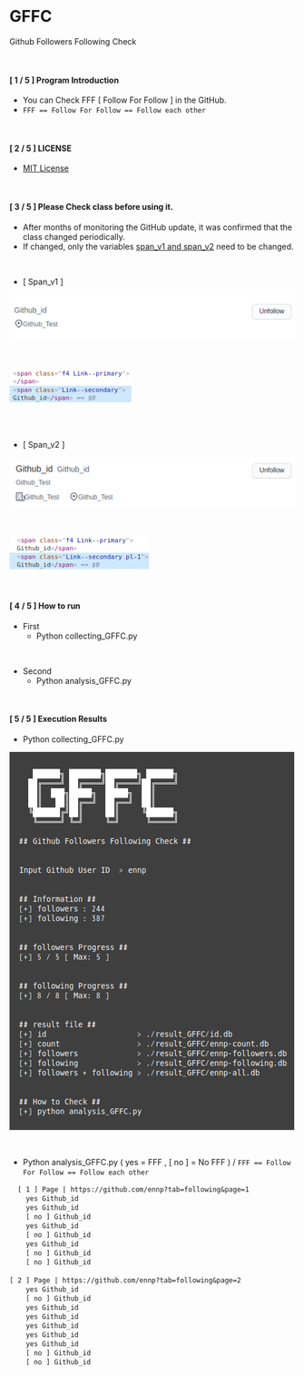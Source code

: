 <br>

# GFFC
Github Followers Following Check

<br>

#### [ 1 / 5 ] Program Introduction
- You can Check FFF [ Follow For Follow ] in the GitHub.
- `FFF == Follow For Follow == Follow each other`

<br>

#### [ 2 / 5 ] LICENSE
- [MIT License](https://github.com/ENNP/GFFC/blob/main/LICENSE)

<br>

#### [ 3 / 5 ] Please Check class before using it.
- After months of monitoring the GitHub update, it was confirmed that the class changed periodically.
- If changed, only the variables [span_v1 and span_v2](https://github.com/ENNP/GFFC/blob/main/collecting_GFFC.py#L18) need to be changed.

<br>

- [ Span_v1 ]

![](https://github.com/ENNP/GFFC/blob/main/img/3.png)

<br>

![](https://github.com/ENNP/GFFC/blob/main/img/4.png)

<br><br>

- [ Span_v2 ]

![](https://github.com/ENNP/GFFC/blob/main/img/1.png)

<br>

![](https://github.com/ENNP/GFFC/blob/main/img/2.png)

<br>



#### [ 4 / 5 ] How to run
- First
  - Python collecting_GFFC.py

<br>

- Second
  - Python analysis_GFFC.py

<br>

#### [ 5 / 5 ] Execution Results
- Python collecting_GFFC.py

![](https://github.com/ENNP/GFFC/blob/main/img/6.png)

<br>

- Python analysis_GFFC.py ( yes = FFF , [ no ] = No FFF ) / `FFF == Follow For Follow == Follow each other`
```
  [ 1 ] Page | https://github.com/ennp?tab=following&page=1
    yes Github_id
    yes Github_id
    [ no ] Github_id
    yes Github_id
    [ no ] Github_id
    yes Github_id
    [ no ] Github_id
    [ no ] Github_id
    
[ 2 ] Page | https://github.com/ennp?tab=following&page=2
    yes Github_id
    [ no ] Github_id
    yes Github_id
    yes Github_id
    yes Github_id
    yes Github_id
    yes Github_id
    [ no ] Github_id
    [ no ] Github_id
```
